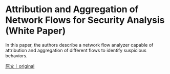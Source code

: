 
# Attribution and Aggregation of Network Flows for Security Analysis (White Paper)

In this paper, the authors describe a network flow analyzer capable of attribution and aggregation of different flows to identify suspicious behaviors.

[原文｜original](https://insights.sei.cmu.edu/library/attribution-and-aggregation-of-network-flows-for-security-analysis-white-paper/)
        